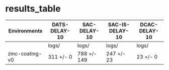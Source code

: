 # results_table
| Environments  |DATS-DELAY-10|SAC-DELAY-10|SAC-IS-DELAY-10|DCAC-DELAY-10|
|---------------|-------------|------------|---------------|-------------|
|               |logs/        |logs/       |logs/          |logs/        |
|zinc-coating-v0|311 +/- 0    |788 +/- 149 |247 +/- 23     |23 +/- 0     |
